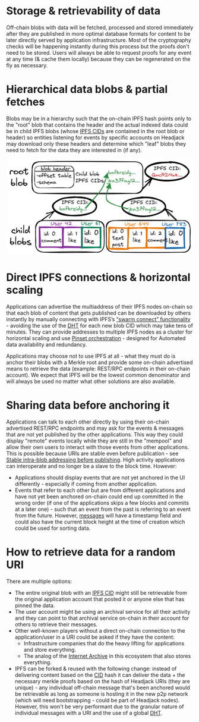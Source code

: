 # Storage & retrievability of data

Off-chain blobs with data will be fetched, processed and stored immediately after they are published in more optimal database formats for content to be later directly served by application infrastructure. Most of the cryptography checks will be happening instantly during this process but the proofs don't need to be stored. Users will always be able to request proofs for any event at any time (& cache them locally) because they can be regenerated on the fly as necessary.

# Hierarchical data blobs & partial fetches

Blobs may be in a hierarchy such that the on-chain IPFS hash points only to the "root" blob that contains the header and the actual indexed data could be in child IPFS blobs (whose [IPFS CIDs](https://docs.ipfs.io/concepts/content-addressing/) are contained in the root blob or header) so entities listening for events by specific accounts on Headjack may download only these headers and determine which "leaf" blobs they need to fetch for the data they are interested in (if any).

<img src="images/root_child_blob_separation.png">

# Direct IPFS connections & horizontal scaling

Applications can advertise the multiaddress of their IPFS nodes on-chain so that each blob of content that gets published can be downloaded by others instantly by manually connecting with IPFS’s [“swarm connect” functionality](https://medium.com/pinata/speeding-up-ipfs-pinning-through-swarm-connections-b509b1471986) - avoiding the use of the [DHT](https://en.wikipedia.org/wiki/Distributed_hash_table) for each new blob CID which may take tens of minutes. They can provide addresses to multiple IPFS nodes as a cluster for horizontal scaling and use [Pinset orchestration](https://ipfscluster.io/) - designed for Automated data availability and redundancy.

Applications may choose not to use IPFS at all - what they must do is anchor their blobs with a Merkle root and provide some on-chain advertised means to retrieve the data (example: REST/RPC endpoints in their on-chain account). We expect that IPFS will be the lowest common denominator and will always be used no matter what other solutions are also available.

# Sharing data before anchoring it

Applications can talk to each other directly by using their on-chain advertised REST/RPC endpoints and may ask for the events & messages that are not yet published by the other applications. This way they could display "remote" events locally while they are still in the "mempool" and allow their own users to interact with those events from other applications. This is possible because URIs are stable even before publication - see [Stable intra-blob addressing before publishing](blob_structure.md#stable-intra-blob-addressing-before-publishing). High activity applications can interoperate and no longer be a slave to the block time. However:

- Applications should display events that are not yet anchored in the UI differently - especially if coming from another application.
- Events that refer to each other but are from different applications and have not yet been anchored on-chain could end up committed in the wrong order (if one of the applications skips a few blocks and commits at a later one) - such that an event from the past is referring to an event from the future. However, [messages](messages.md) will have a timestamp field and could also have the current block height at the time of creation which could be used for sorting data.

# How to retrieve data for a random URI

There are multiple options:

- The entire original blob with an [IPFS CID](https://docs.ipfs.io/concepts/content-addressing/) might still be retrievable from the original application account that posted it or anyone else that has pinned the data.
- The user account might be using an archival service for all their activity and they can point to that archival service on-chain in their account for others to retrieve their messages.
- Other well-known players without a direct on-chain connection to the application/user in a URI could be asked if they have the content:
    - Infrastructure companies that do the heavy lifting for applications and store everything.
    - The analog of the [Internet Archive](https://en.wikipedia.org/wiki/Internet_Archive) in this ecosystem that also stores everything.
- IPFS can be forked & reused with the following change: instead of delivering content based on the [CID](https://docs.ipfs.tech/concepts/content-addressing/) hash it can deliver the data + the necessary merkle proofs based on the hash of Headjack URIs (they are unique) - any individual off-chain message that's been anchored would be retrievable as long as someone is hosting it in the new p2p network (which will need bootstrapping - could be part of Headjack nodes). However, this won't be very performant due to the granular nature of individual messages with a URI and the use of a global [DHT](https://en.wikipedia.org/wiki/Distributed_hash_table).
